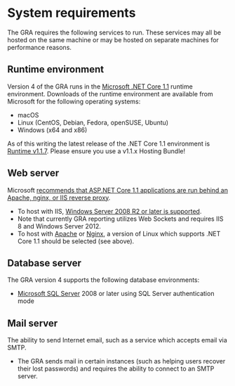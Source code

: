 # System requirements

The GRA requires the following services to run. These services may all be hosted on the same machine or may be hosted on separate machines for performance reasons.

## Runtime environment
Version 4 of the GRA runs in the [Microsoft .NET Core 1.1](https://www.microsoft.com/net/download/all) runtime environment. Downloads of the runtime environment are available from Microsoft for the following operating systems:
  * macOS
  * Linux (CentOS, Debian, Fedora, openSUSE, Ubuntu)
  * Windows (x64 and x86)

As of this writing the latest release of the .NET Core 1.1 environment is [Runtime v1.1.7](https://www.microsoft.com/net/download/dotnet-core/runtime-1.1.7). Please ensure you use a v1.1.x Hosting Bundle!

## Web server
Microsoft [recommends that ASP.NET Core 1.1 applications are run behind an Apache, nginx, or IIS reverse proxy](https://docs.microsoft.com/en-us/aspnet/core/fundamentals/servers/kestrel?view=aspnetcore-1.1&tabs=aspnetcore1x#when-to-use-kestrel-with-a-reverse-proxy).
  * To host with IIS, [Windows Server 2008 R2 or later is supported](https://docs.microsoft.com/en-us/aspnet/core/host-and-deploy/iis/?view=aspnetcore-1.1&tabs=aspnetcore1x).
  * Note that currently GRA reporting utilizes Web Sockets and requires IIS 8 and Windows Server 2012.
  * To host with [Apache](https://docs.microsoft.com/en-us/aspnet/core/host-and-deploy/linux-apache?view=aspnetcore-1.1&tabs=aspnetcore1x) or [Nginx](https://docs.microsoft.com/en-us/aspnet/core/host-and-deploy/linux-nginx?view=aspnetcore-1.1&tabs=aspnetcore1x), a version of Linux which supports .NET Core 1.1 should be selected (see above).

## Database server
The GRA version 4 supports the following database environments:
  * [Microsoft SQL Server](http://www.microsoft.com/en-us/server-cloud/products/sql-server/) 2008 or later using SQL Server authentication mode

## Mail server
The ability to send Internet email, such as a service which accepts email via SMTP.
  * The GRA sends mail in certain instances (such as helping users recover their lost passwords) and requires the ability to connect to an SMTP server.
